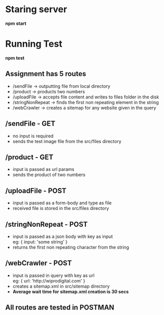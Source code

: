 <h1> Staring server </h1>
<span><strong> npm start </strong></span>

<h1> Running Test </h1>
<span><strong> npm test </strong></span>


<h2> Assignment has 5 routes </h2>
  <ul>
    <li> /sendFile -> outputting file from local directory </li>
    <li> /product -> products two numbers </li>
    <li> /uploadFile -> accepts file content and writes to files folder in the disk </li>
    <li> /stringNonRepeat -> finds the first non repeating element in the string </li>
    <li> /webCrawler -> creates a sitemap for any website given in the query </li>
  </ul>


<h2> /sendFile - GET </h2>
  <ul>
    <li> no input is required </li>
    <li> sends the test image file from the src/files directory </li>
  </ul>

<h2> /product - GET </h2>
  <ul>
    <li> input is passed as url params </li>
    <li> sends the product of two numbers </li>
  </ul>

<h2> /uploadFile - POST </h2>
  <ul>
    <li> input is passed as a form-body and type as file </li>
    <li> received file is stored in the src/files directory </li>
  </ul>

<h2> /stringNonRepeat - POST </h2>
  <ul>
    <li> input is passed as a json body with key as input </li>
      eg:
      {
        input: 'some string'
      }
    <li> returns the first non repeating character from the string </li>
  </ul>

<h2> /webCrawler - POST </h2>
  <ul>
    <li> input is passed in query with key as url </li>
      eg:
      {
        url: 'http://wiprodigital.com'
      }
    <li> creates a sitemap.xml in src/sitemap directory </li>
    <li> <strong> Average wait time for sitemap.xml creation is 30 secs </strong> </li>
  </ul>


<h2> All routes are tested in POSTMAN </h2>
